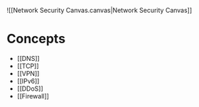 ![[Network Security Canvas.canvas|Network Security Canvas]]

# Concepts

- [[DNS]]
- [[TCP]]
- [[VPN]]
- [[IPv6]]
- [[DDoS]]
- [[Firewall]]
